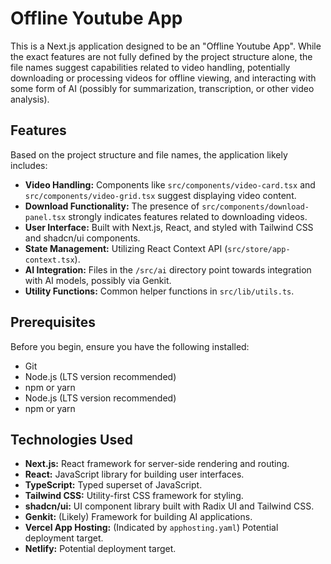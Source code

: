 # Offline Youtube App

This is a Next.js application designed to be an "Offline Youtube App". While the exact features are not fully defined by the project structure alone, the file names suggest capabilities related to video handling, potentially downloading or processing videos for offline viewing, and interacting with some form of AI (possibly for summarization, transcription, or other video analysis).

## Features

Based on the project structure and file names, the application likely includes:

- **Video Handling:** Components like `src/components/video-card.tsx` and `src/components/video-grid.tsx` suggest displaying video content.
- **Download Functionality:** The presence of `src/components/download-panel.tsx` strongly indicates features related to downloading videos.
- **User Interface:** Built with Next.js, React, and styled with Tailwind CSS and shadcn/ui components.
- **State Management:** Utilizing React Context API (`src/store/app-context.tsx`).
- **AI Integration:** Files in the `/src/ai` directory point towards integration with AI models, possibly via Genkit.
- **Utility Functions:** Common helper functions in `src/lib/utils.ts`.

## Prerequisites

Before you begin, ensure you have the following installed:

- Git
- Node.js (LTS version recommended)
- npm or yarn
- Node.js (LTS version recommended)
- npm or yarn

## Technologies Used

- **Next.js:** React framework for server-side rendering and routing.
- **React:** JavaScript library for building user interfaces.
- **TypeScript:** Typed superset of JavaScript.
- **Tailwind CSS:** Utility-first CSS framework for styling.
- **shadcn/ui:** UI component library built with Radix UI and Tailwind CSS.
- **Genkit:** (Likely) Framework for building AI applications.
- **Vercel App Hosting:** (Indicated by `apphosting.yaml`) Potential deployment target.
- **Netlify:** Potential deployment target.


